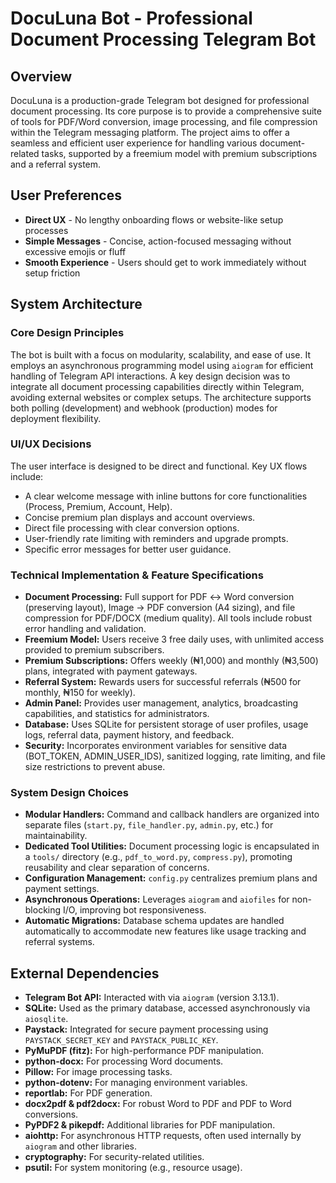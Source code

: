 # DocuLuna Bot - Professional Document Processing Telegram Bot

## Overview
DocuLuna is a production-grade Telegram bot designed for professional document processing. Its core purpose is to provide a comprehensive suite of tools for PDF/Word conversion, image processing, and file compression within the Telegram messaging platform. The project aims to offer a seamless and efficient user experience for handling various document-related tasks, supported by a freemium model with premium subscriptions and a referral system.

## User Preferences
- **Direct UX** - No lengthy onboarding flows or website-like setup processes
- **Simple Messages** - Concise, action-focused messaging without excessive emojis or fluff
- **Smooth Experience** - Users should get to work immediately without setup friction

## System Architecture

### Core Design Principles
The bot is built with a focus on modularity, scalability, and ease of use. It employs an asynchronous programming model using `aiogram` for efficient handling of Telegram API interactions. A key design decision was to integrate all document processing capabilities directly within Telegram, avoiding external websites or complex setups. The architecture supports both polling (development) and webhook (production) modes for deployment flexibility.

### UI/UX Decisions
The user interface is designed to be direct and functional. Key UX flows include:
- A clear welcome message with inline buttons for core functionalities (Process, Premium, Account, Help).
- Concise premium plan displays and account overviews.
- Direct file processing with clear conversion options.
- User-friendly rate limiting with reminders and upgrade prompts.
- Specific error messages for better user guidance.

### Technical Implementation & Feature Specifications
- **Document Processing:** Full support for PDF ↔ Word conversion (preserving layout), Image → PDF conversion (A4 sizing), and file compression for PDF/DOCX (medium quality). All tools include robust error handling and validation.
- **Freemium Model:** Users receive 3 free daily uses, with unlimited access provided to premium subscribers.
- **Premium Subscriptions:** Offers weekly (₦1,000) and monthly (₦3,500) plans, integrated with payment gateways.
- **Referral System:** Rewards users for successful referrals (₦500 for monthly, ₦150 for weekly).
- **Admin Panel:** Provides user management, analytics, broadcasting capabilities, and statistics for administrators.
- **Database:** Uses SQLite for persistent storage of user profiles, usage logs, referral data, payment history, and feedback.
- **Security:** Incorporates environment variables for sensitive data (BOT_TOKEN, ADMIN_USER_IDS), sanitized logging, rate limiting, and file size restrictions to prevent abuse.

### System Design Choices
- **Modular Handlers:** Command and callback handlers are organized into separate files (`start.py`, `file_handler.py`, `admin.py`, etc.) for maintainability.
- **Dedicated Tool Utilities:** Document processing logic is encapsulated in a `tools/` directory (e.g., `pdf_to_word.py`, `compress.py`), promoting reusability and clear separation of concerns.
- **Configuration Management:** `config.py` centralizes premium plans and payment settings.
- **Asynchronous Operations:** Leverages `aiogram` and `aiofiles` for non-blocking I/O, improving bot responsiveness.
- **Automatic Migrations:** Database schema updates are handled automatically to accommodate new features like usage tracking and referral systems.

## External Dependencies

- **Telegram Bot API:** Interacted with via `aiogram` (version 3.13.1).
- **SQLite:** Used as the primary database, accessed asynchronously via `aiosqlite`.
- **Paystack:** Integrated for secure payment processing using `PAYSTACK_SECRET_KEY` and `PAYSTACK_PUBLIC_KEY`.
- **PyMuPDF (fitz):** For high-performance PDF manipulation.
- **python-docx:** For processing Word documents.
- **Pillow:** For image processing tasks.
- **python-dotenv:** For managing environment variables.
- **reportlab:** For PDF generation.
- **docx2pdf & pdf2docx:** For robust Word to PDF and PDF to Word conversions.
- **PyPDF2 & pikepdf:** Additional libraries for PDF manipulation.
- **aiohttp:** For asynchronous HTTP requests, often used internally by `aiogram` and other libraries.
- **cryptography:** For security-related utilities.
- **psutil:** For system monitoring (e.g., resource usage).